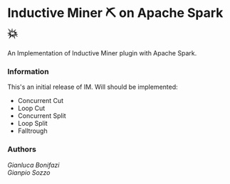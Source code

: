 # Inductive Miner ⛏️ on Apache Spark 💥
An Implementation of Inductive Miner plugin with Apache Spark.


### Information
This's an initial release of IM. Will should be implemented:
- Concurrent Cut
- Loop Cut
- Concurrent Split
- Loop Split
- Falltrough

### Authors
*Gianluca Bonifazi*  
*Gianpio Sozzo*
